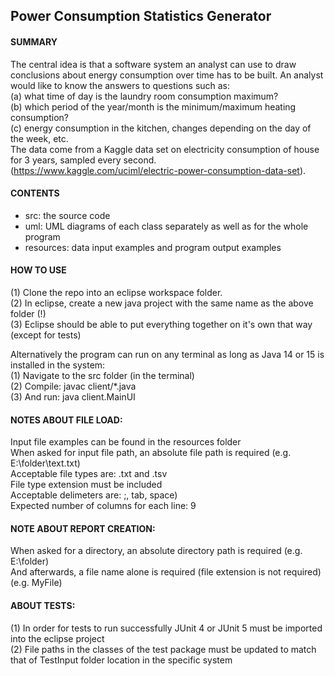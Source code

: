 ## Power Consumption Statistics Generator


#### SUMMARY

The central idea is that a software system an analyst can use to
draw conclusions about energy consumption over time has to be built. An
analyst would like to know the answers to questions such as:\
(a) what time of day is the laundry room consumption maximum?\
(b) which period of the year/month is the minimum/maximum heating consumption?\
(c) energy consumption in the kitchen, changes depending on the day of the
week, etc.\
The data come from a Kaggle data set on electricity consumption of house
for 3 years, sampled every second.
(https://www.kaggle.com/uciml/electric-power-consumption-data-set).



#### CONTENTS

* src: the source code
* uml: UML diagrams of each class separately as well as for the whole program
* resources: data input examples and program output examples



#### HOW TO USE

(1) Clone the repo into an eclipse workspace folder.\
(2) In eclipse, create a new java project with the same name as the above folder (!)\
(3) Eclipse should be able to put everything together on it's own that way (except for tests)


Alternatively the program can run on any terminal as long as Java 14 or 15 is installed in the system:\
(1) Navigate to the src folder (in the terminal)\
(2) Compile: javac client/*.java\
(3) And run: java client.MainUI



#### NOTES ABOUT FILE LOAD:

Input file examples can be found in the resources folder\
When asked for input file path, an absolute file path is required (e.g. E:\folder\text.txt)\
Acceptable file types are: .txt and .tsv\
File type extension must be included\
Acceptable delimeters are: ;, tab, space)\
Expected number of columns for each line: 9



#### NOTE ABOUT REPORT CREATION: 

When asked for a directory, an absolute directory path is required (e.g. E:\folder)\
And afterwards, a file name alone is required (file extension is not required) (e.g. MyFile)



#### ABOUT TESTS:

(1) In order for tests to run successfully JUnit 4 or JUnit 5 must be imported into the eclipse project\
(2) File paths in the classes of the test package must be updated to match that of TestInput folder location in the specific system
